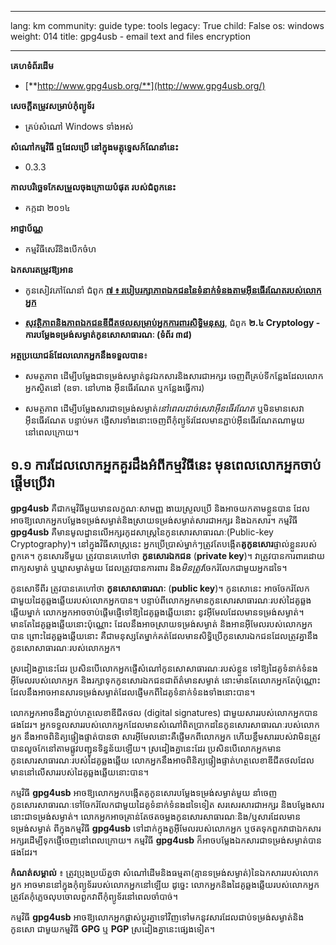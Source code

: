 

---

lang: km
community: guide
type: tools
legacy: True
child: False
os: windows
weight: 014
title: gpg4usb - email text and files encryption

---

**គេហទំព័រដើម**  

- [**http://www.gpg4usb.org/**](http://www.gpg4usb.org/)

**សេចក្តីតម្រូវសម្រាប់កុំព្យូទ័រ**

- គ្រប់សំណៅ Windows ទាំងអស់

**សំណៅកម្មវិធី ឮដែលប្រើ នៅក្នុងមគ្គុទ្ទេសក៍ណែនាំនេះ**

- 0.3.3

**កាលបរិច្ឆេទកែសម្រួលចុងក្រោយបំផុត របស់ជំពូកនេះ**

- កក្កដា ២០១៤

**អាជ្ញាប័ណ្ណ** 

- កម្មវិធីសេរីនិងបើកចំហ

**ឯកសារតម្រូវឱ្យអាន**

- កូនសៀវភៅណែនាំ ជំពូក [**៧ ៖ របៀបរក្សាភាពឯកជននៃទំនាក់ទំនងតាមអ៊ីនធើរណែតរបស់លោកអ្នក**](/km/chapter-7)

- [**សុវត្ថិភាពនិងភាពឯកជនឌីជីតថលសម្រាប់អ្នកការពារសិទ្ធិមនុស្ស**](https://www.frontlinedefenders.org/esecman), ជំពូក **២.៤ Cryptology - ការបម្លែងទម្រង់សម្ងាត់កូនសោសាធារណៈ (ទំព័រ ៣៨)**

**អត្ថប្រយោជន៍ដែលលោកអ្នកនឹងទទួលបាន**៖  

- សមត្ថភាព ដើម្បីបម្លែងជាទម្រង់សម្ងាត់នូវឯកសារនិងសារជាអក្សរ ចេញពីគ្រប់ទីកន្លែងដែលលោកអ្នកស្ថិតនៅ (ឧទា. នៅហាង អ៊ីនធើរណែត ឬកន្លែងធ្វើការ)

- សមត្ថភាព ដើម្បីបម្លែងសារជាទម្រង់សម្ងាត់*នៅពេលដាច់សេវាអ៊ីនធើរណែត* ឬមិនមានសេវាអ៊ីនធើរណែត បន្ទាប់មក ផ្ញើសារទាំងនោះចេញពីកុំព្យូទ័រដែលមានភ្ជាប់អ៊ីនធើរណែតណាមួយនៅពេលក្រោយ។

## ១.១ ការដែលលោកអ្នកគួរដឹងអំពីកម្មវិធីនេះ មុនពេលលោកអ្នកចាប់ផ្តើមប្រើវា ##

**gpg4usb** គឺជាកម្មវិធីមួយមានលក្ខណៈសាមញ្ញ ងាយស្រួលប្រើ និងអាចយកតាមខ្លួនបាន ដែលអាចឱ្យលោកអ្នកបម្លែងទម្រង់សម្ងាត់និងស្រាយទម្រង់សម្ងាត់សារជាអក្សរ និងឯកសារ។ កម្មវិធី **gpg4usb** គឺមានមូលដ្ឋានលើអក្សរកូដសាស្ត្រនៃកូនសោរសាធារណៈ(Public-key Cryptography)។ នៅក្នុងវិធីសាស្ត្រនេះ អ្នកប្រើប្រាស់ម្នាក់ៗត្រូវតែបង្កើត**គូកូនសោរ**ផ្ទាល់ខ្លួនរបស់ពួកគេ។ កូនសោរទីមួយ ត្រូវបានគេហៅថា **កូនសោរឯកជន** (**private key**)។ វាត្រូវបានការពារដោយពាក្យសម្ងាត់ ឬឃ្លាសម្ងាត់មួយ ដែលត្រូវបានការពារ និង*មិនត្រូវ*ចែករំលែកជាមួយអ្នកដទៃ។

កូនសោទីពីរ ត្រូវបានគេហៅថា **កូនសោសាធារណៈ** (**public key**)។ កូនសោនេះ អាចចែករំលែកជាមួយដៃគូឆ្លងឆ្លើយរបស់លោកអ្នកបាន។ បន្ទាប់ពីលោកអ្នកមានកូនសោរសាធារណៈរបស់ដៃគូឆ្លងឆ្លើយម្នាក់ លោកអ្នកអាចចាប់ផ្តើមផ្ញើទៅឱ្យដៃគូឆ្លងឆ្លើយនោះ នូវអ៊ីមែលដែលមានទម្រង់សម្ងាត់។ មានតែដៃគូឆ្លងឆ្លើយនោះប៉ុណ្ណោះ ដែលនឹងអាចស្រាយទម្រង់សម្ងាត់ និងអានអ៊ីមែលរបស់លោកអ្នកបាន ព្រោះដៃគូឆ្លងឆ្លើយនោះ គឺជាមនុស្សតែម្នាក់គត់ដែលមានសិទ្ធិប្រើកូនសោរឯកជនដែលត្រូវគ្នានឹងកូនសោសាធារណៈរបស់លោកអ្នក។

ស្រដៀងគ្នានេះដែរ ប្រសិនបើលោកអ្នកផ្ញើសំណៅកូនសោសាធារណៈរបស់ខ្លួន ទៅឱ្យដៃគូទំនាក់ទំនងអ៊ីមែលរបស់លោកអ្នក  និងរក្សាទុកកូនសោរឯកជនជាព័ត៌មានសម្ងាត់ នោះមានតែលោកអ្នកតែប៉ុណ្ណោះដែលនឹងអាចអានសារទម្រង់សម្ងាត់ដែលផ្ញើមកពីដៃគូទំនាក់ទំនងទាំងនោះបាន។

លោកអ្នកអាចនឹងភ្ជាប់ហត្ថលេខាឌីជីតថល (digital signatures) ជាមួយសាររបស់លោកអ្នកបានផងដែរ។ អ្នកទទួលសាររបស់លោកអ្នកដែលមានសំណៅពិតប្រាកដនៃកូនសោរសាធារណៈរបស់លោកអ្នក នឹងអាចពិនិត្យផ្ទៀងផ្ទាត់បានថា សារអ៊ីមែលនោះគឺផ្ញើមកពីលោកអ្នក ហើយខ្លឹមសាររបស់វាមិនត្រូវបានលួចកែនៅតាមផ្លូវបញ្ជូនទិន្នន័យឡើយ។ ស្រដៀងគ្នានេះដែរ ប្រសិនបើលោកអ្នកមានកូនសោរសាធារណៈរបស់ដៃគូឆ្លងឆ្លើយ លោកអ្នកនឹងអាចពិនិត្យផ្ទៀងផ្ទាត់ហត្ថលេខាឌីជីតថលដែលមាននៅលើសាររបស់ដៃគូឆ្លងឆ្លើយនោះបាន។

កម្មវិធី **gpg4usb** អាចឱ្យលោកអ្នកបង្កើតគូកូនសោរបម្លែងទម្រង់សម្ងាត់មួយ នាំចេញកូនសោរសាធារណៈទៅចែករំលែកជាមួយដៃគូទំនាក់ទំនងដទៃទៀត សរសេរសារជាអក្សរ និងបម្លែងសារនោះជាទម្រង់សម្ងាត់។ លោកអ្នកអាចគ្រាន់តែថតចម្លងកូនសោរសាធារណៈនិង/ឬសារដែលមានទម្រង់សម្ងាត់ ពីក្នុងកម្មវិធី **gpg4usb** ទៅដាក់ក្នុងតួអ៊ីមែលរបស់លោកអ្នក ឬថតទុកពួកវាជាឯកសារអក្សរដើម្បីទុកផ្ញើចេញនៅពេលក្រោយ។ កម្មវិធី **gpg4usb** ក៏អាចបម្លែងឯកសារជាទម្រង់សម្ងាត់បានផងដែរ។ 

**កំណត់សម្គាល់** ៖ ត្រូវប្រុងប្រយ័ត្នថា សំណៅដើមនិងធម្មតា(គ្មានទម្រង់សម្ងាត់)នៃឯកសាររបស់លោកអ្នក អាចមាននៅក្នុងកុំព្យូទ័ររបស់លោកអ្នកនៅឡើយ ដូច្នេះ លោកអ្នកនិងដៃគូឆ្លងឆ្លើយរបស់លោកអ្នកត្រូវតែកុំភ្លេចលុបចោលពួកវាពីកុំព្យូទ័រនៅពេលចាំបាច់។

កម្មវិធី **gpg4usb** អាចឱ្យលោកអ្នកផ្លាស់ប្តូរគ្នាទៅវិញទៅមកនូវសារដែលជាប់ទម្រង់សម្ងាត់និងកូនសោ ជាមួយកម្មវិធី **GPG** ឬ **PGP** ស្រដៀងគ្នានេះផ្សេងទៀត។ 

